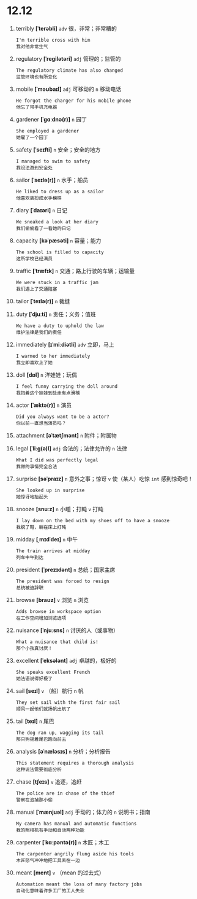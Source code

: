 # 12.12

1. terribly **[ˈterəbli]** `adv` 很，非常；非常糟的

   ```
   I'm terrible cross with him
   我对他非常生气
   ```

2. regulatory **[ˈreɡilətəri]** `adj` 管理的；监管的

   ```
   The regulatory climate has also changed
   监管环境也有所变化
   ```

3. mobile **[ˈməʊbaɪl]** `adj` 可移动的 `n` 移动电话

   ```
   He forgot the charger for his mobile phone
   他忘了带手机充电器
   ```

4. gardener **[ˈɡɑːdnə(r)]** `n` 园丁

   ```
   She employed a gardener
   她雇了一个园丁
   ```

5. safety **[ˈseɪfti]** `n` 安全；安全的地方

   ```
   I managed to swim to safety
   我设法游到安全处
   ```

6. sailor **[ˈseɪlə(r)]** `n` 水手；船员

   ```
   He liked to dress up as a sailor
   他喜欢装扮成水手模样
   ```

7. diary **[ˈdaɪəri]** `n` 日记

   ```
   We sneaked a look at her diary
   我们偷偷看了一看她的日记
   ```

8. capacity **[kəˈpæsəti]** `n` 容量；能力

   ```
   The school is filled to capacity
   这所学校已经满员
   ```

9. traffic **[ˈtræfɪk]** `n` 交通；路上行驶的车辆；运输量

   ```
   We were stuck in a traffic jam
   我们遇上了交通阻塞
   ```

10. tailor **[ˈteɪlə(r)]** `n` 裁缝

11. duty **[ˈdjuːti]** `n` 责任；义务；值班

    ```
    We have a duty to uphold the law
    维护法律是我们的责任
    ```

12. immediately **[ɪˈmiːdiətli]** `adv` 立即，马上

    ```
    I warmed to her immediately
    我立即喜欢上了她
    ```

13. doll **[dɒl]** `n` 洋娃娃；玩偶

    ```
    I feel funny carrying the doll around
    我抱着这个娃娃到处走有点滑稽
    ```

14. actor **[ˈæktə(r)]** `n` 演员

    ```
    Did you always want to be a actor?
    你以前一直想当演员吗？
    ```

15. attachment **[əˈtætʃmənt]** `n` 附件；附属物

16. legal **[ˈliːɡ(ə)l]** `adj` 合法的；法律允许的 `n` 法律

    ```
    What I did was perfectly legal
    我做的事情完全合法
    ```

17. surprise **[səˈpraɪz]** `n` 意外之事；惊讶 `v` 使（某人）吃惊 `int` 感到惊奇吧！

    ```
    She looked up in surprise
    她惊讶地抬起头
    ```

18. snooze **[snuːz]** `n` 小睡；打盹 `v` 打盹

    ```
    I lay down on the bed with my shoes off to have a snooze
    我脱了鞋，躺在床上打盹
    ```

19. midday **[ˌmɪdˈdeɪ]** `n` 中午

    ```
    The train arrives at midday
    列车中午到达
    ```

20. president **[ˈprezɪdənt]** `n` 总统；国家主席

    ```
    The president was forced to resign
    总统被迫辞职
    ```

21. browse **[braʊz]** `v` 浏览 `n` 浏览

    ```
    Adds browse in workspace option
    在工作空间增加浏览选项
    ```

22. nuisance **[ˈnjuːsns]** `n` 讨厌的人（或事物）

    ```
    What a nuisance that child is!
    那个小孩真讨厌！
    ```

23. excellent **[ˈeksələnt]** `adj` 卓越的，极好的

    ```
    She speaks excellent French
    她法语说得好极了
    ```

24. sail **[seɪl]** `v` （船）航行 `n` 帆

    ```
    They set sail with the first fair sail
    顺风一起他们就扬帆出航了
    ```

25. tail **[teɪl]** `n` 尾巴

    ```
    The dog ran up, wagging its tail
    那只狗摇着尾巴跑向前去
    ```

26. analysis **[əˈnæləsɪs]** `n` 分析；分析报告

    ```
    This statement requires a thorough analysis
    这种说法需要彻底分析
    ```

27. chase **[tʃeɪs]** `v` 追逐，追赶

    ```
    The police are in chase of the thief
    警察在追捕那小偷
    ```

28. manual **[ˈmænjuəl]** `adj` 手动的；体力的 `n` 说明书；指南

    ```
    My camera has manual and automatic functions
    我的照相机有手动和自动两种功能
    ```

29. carpenter **[ˈkɑːpəntə(r)]** `n` 木匠；木工

    ```
    The carpenter angrily flung aside his tools
    木匠怒气冲冲地把工具丢在一边
    ```

30. meant **[ment]** `v` （mean 的过去式）
    ```
    Automation meant the loss of many factory jobs
    自动化意味着许多工厂的工人失业
    ```
